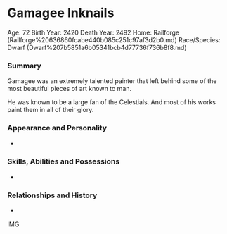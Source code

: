 # Gamagee Inknails

Age: 72
Birth Year: 2420
Death Year: 2492
Home: Railforge (Railforge%20636860fcabe440b085c251c97af3d2b0.md) 
Race/Species: Dwarf (Dwarf%207b5851a6b05341bcb4d77736f736b8f8.md)

### Summary

Gamagee was an extremely talented painter that left behind some of the most beautiful pieces of art known to man.

He was known to be a large fan of the Celestials. And most of his works paint them in all of their glory.

### Appearance and Personality

-

### Skills, Abilities and Possessions

-

### **Relationships and History**

-

IMG